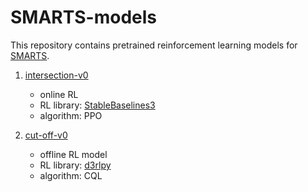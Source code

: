 # SMARTS-models

This repository contains pretrained reinforcement learning models for [SMARTS](https://github.com/huawei-noah/SMARTS).

1. [intersection-v0](./intersection-v0)
    + online RL
    + RL library: [StableBaselines3](https://github.com/DLR-RM/stable-baselines3)
    + algorithm: PPO

1. [cut-off-v0](./cut-off-v0)
    + offline RL model    
    + RL library: [d3rlpy](https://github.com/takuseno/d3rlpy)
    + algorithm: CQL
